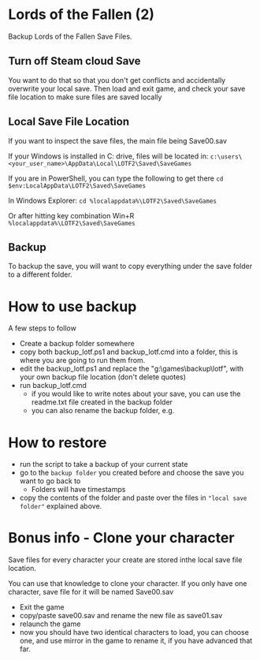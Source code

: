 # Lords of the Fallen (2)
Backup Lords of the Fallen Save Files.

## Turn off Steam cloud Save
You want to do that so that you don't get conflicts and accidentally overwrite your local save.
Then load and exit game, and check your save file location to make sure files are saved locally

## Local Save File Location
If you want to inspect the save files, the main file being Save00.sav

If your Windows is installed in C: drive, files will be located in:
`c:\users\<your_user_name>\AppData\Local\LOTF2\Saved\SaveGames`

If you are in PowerShell, you can type the following to get there
`cd $env:LocalAppData\LOTF2\Saved\SaveGames`

In Windows Explorer:
`cd %localappdata%\LOTF2\Saved\SaveGames`

Or after hitting key combination Win+R
`%localappdata%\LOTF2\Saved\SaveGames`

## Backup
To backup the save, you will want to copy everything under the save folder to a different folder.

# How to use backup
A few steps to follow
- Create a backup folder somewhere
- copy both backup_lotf.ps1 and backup_lotf.cmd into a folder, this is where you are going to run them from.
- edit the backup_lotf.ps1 and replace the "g:\games\backup\lotf", with your own backup file location (don't delete quotes)
- run backup_lotf.cmd
  - if you would like to write notes about your save, you can use the readme.txt file created in the backup folder
  - you can also rename the backup folder, e.g. 

# How to restore
- run the script to take a backup of your current state
- go to the `backup folder`  you created before and choose the save you want to go back to
  - Folders will have timestamps
- copy the contents of the folder and paste over the files in `"local save folder"` explained above.

# Bonus info - Clone your character
Save files for every character your create are stored inthe local save file location.

You can use that knowledge to clone your character. If you only have one character, save file for it will be named Save00.sav
- Exit the game
- copy/paste save00.sav and rename the new file as save01.sav
- relaunch the game
- now you should have two identical characters to load, you can choose one, and use mirror in the game to rename it, if you have advanced that far.
